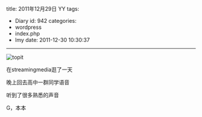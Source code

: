 title: 2011年12月29日 YY
tags:
  - Diary
id: 942
categories:
  - wordpress
  - index.php
  - lmy
date: 2011-12-30 10:30:37
---

![](http://i.minus.com/inCGqXQGJlNB3.jpg "topit")

在streamingmedia逛了一天

晚上回去高中一群同学语音

听到了很多熟<!--more-->悉的声音

G，本本